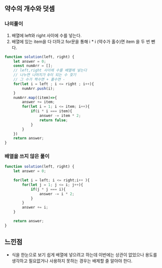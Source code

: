 ## 약수의 개수와 덧셈
### 나의풀이 
1. 배열에 left와 right 사이에 수를 넣는다.
2. 배열에 있는 item을 다 더하고 for문을 통해 i * i (약수가 홀수)면 item 을 두 번 뺀다.

```jsx
function solution(left, right) {
    let answer = 0;
    const numArr = [];
    // left,right 사이에 수를 배열에 넣는다
    // 나누면 나머지가 0이 되는 수 찾기
    // 그 수가 짝수면 + 홀수면 - 
    for(let i = left ; i <= right ; i++){
        numArr.push(i);
    }
    numArr.map((item)=>{
        answer += item;
        for(let i = 1; i <= item; i++){
            if(i * i === item){
                answer -= item * 2;
                return false;
            }
        }
    })
    return answer;
}
```

### 배열을 쓰지 않은 풀이
```jsx
function solution(left, right) {
    let answer = 0;
    
    for(let i = left; i <= right;i++ ){
        for(let j = 1; j <= i; j++){
            if(j * j === i){
                answer -= i * 2;                
            }
        }
        answer += i;
    }
    
    return answer;
}

```
## 느낀점 
- 식을 한눈으로 보기 쉽게 배열에 넣으려고 하는데 이번에는 상관이 없었으나 용도를 생각하고 필요없거나 사용하지 못하는 경우는 배제할 줄 알아야 한다.
